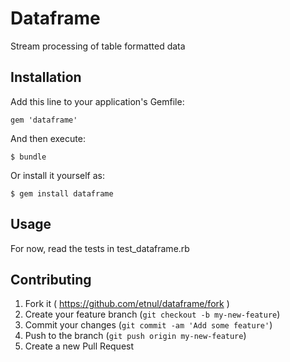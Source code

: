 # Dataframe

Stream processing of table formatted data

## Installation

Add this line to your application's Gemfile:

    gem 'dataframe'

And then execute:

    $ bundle

Or install it yourself as:

    $ gem install dataframe

## Usage

For now, read the tests in test_dataframe.rb

## Contributing

1. Fork it ( https://github.com/etnul/dataframe/fork )
2. Create your feature branch (`git checkout -b my-new-feature`)
3. Commit your changes (`git commit -am 'Add some feature'`)
4. Push to the branch (`git push origin my-new-feature`)
5. Create a new Pull Request
